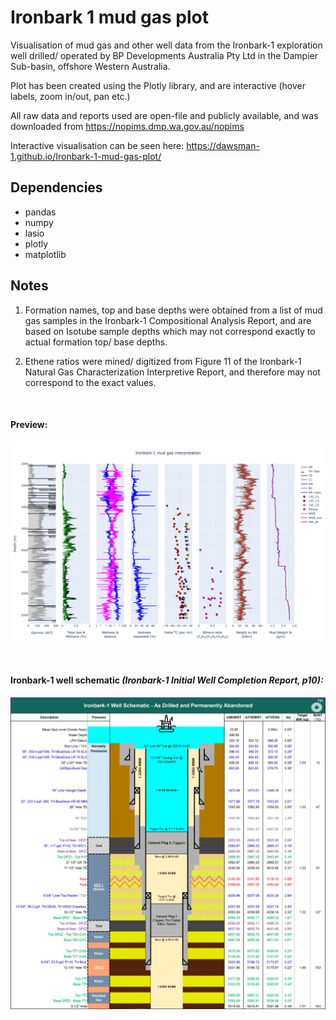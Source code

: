 # Ironbark 1 mud gas plot
Visualisation of mud gas and other well data from the Ironbark-1 exploration well drilled/ operated by BP Developments Australia Pty Ltd in the Dampier Sub-basin, offshore Western Australia.

Plot has been created using the Plotly library, and are interactive (hover labels, zoom in/out, pan etc.)

All raw data and reports used are open-file and publicly available, and was downloaded from https://nopims.dmp.wa.gov.au/nopims

Interactive visualisation can be seen here: https://dawsman-1.github.io/Ironbark-1-mud-gas-plot/

## Dependencies
* pandas
* numpy
* lasio
* plotly
* matplotlib

## Notes
1. Formation names, top and base depths were obtained from a list of mud gas samples in the Ironbark-1 Compositional Analysis Report, and are based on Isotube sample depths which may not correspond exactly to actual formation top/ base depths.

2. Ethene ratios were mined/ digitized from Figure 11 of the Ironbark-1 Natural Gas Characterization Interpretive Report, and therefore may not correspond to the exact values.

<br/>

#### Preview:

![alt text](https://github.com/dawsman-1/Ironbark-1-mud-gas-plot/blob/main/Data/Ironbark-1_plot_for_readme.png?raw=true)

<br/>

#### Ironbark-1 well schematic <I>(Ironbark-1 Initial Well Completion Report, p10):</I>

![alt text](https://github.com/dawsman-1/Ironbark-1-mud-gas-plot/blob/main/Data/Ironbark-1_well_schematic.png?raw=true)
